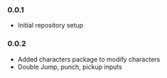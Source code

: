 ### 0.0.1
- Initial repository setup


### 0.0.2
- Added characters package to modify characters
- Double Jump, punch, pickup inputs
